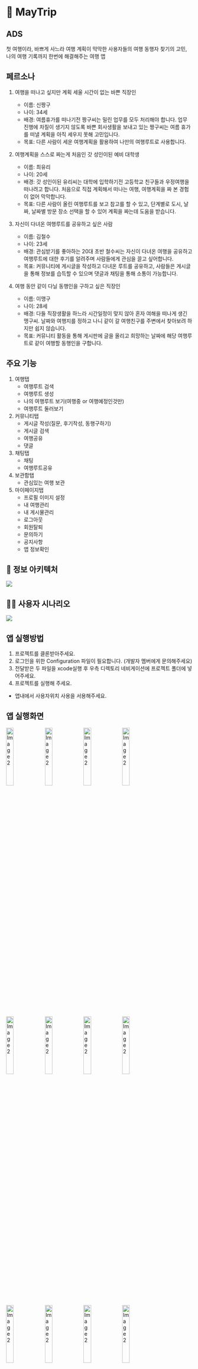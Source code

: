 # 🧳 MayTrip

## ADS

첫 여행이라, 바쁘게 사느라 여행 계획이 막막한 사용자들의 여행 동행자 찾기의 고민, 나의 여행 기록까지 한번에 해결해주는 여행 앱

## 페르소나

1. 여행을 떠나고 싶지만 계획 세울 시간이 없는 바쁜 직장인
   - 이름: 신짱구
   - 나이: 34세
   - 배경: 여름휴가를 떠나기전 짱구씨는 밀린 업무를 모두 처리해야 합니다. 업무 진행에 차질이 생기지 않도록 바쁜 회사생활을 보내고 있는 짱구씨는 여름 휴가를 떠낼 계획을 아직 세우지 못해 고민입니다.
   - 목표: 다른 사람이 세운 여행계획을 활용하여 나만의 여행루트로 사용합니다.
     
2. 여행계획을 스스로 짜는게 처음인 갓 성인이된 예비 대학생
    - 이름: 최유리
    - 나이: 20세
    - 배경: 갓 성인이된 유리씨는 대학에 입학하기전 고등학교 친구들과 우정여행을 떠나려고 합니다. 처음으로 직접 계획해서 떠나는 여행, 여행계획을 짜 본 경험이 없어 막막합니다.
    - 목표: 다른 사람이 올린 여행루트를 보고 참고를 할 수 있고, 단계별로 도시, 날짜, 날짜별 방문 장소 선택을 할 수 있어 계획을 짜는데 도움을 받습니다.
  
3. 자신이 다녀온 여행루트를 공유하고 싶은 사람
    - 이름: 김철수
    - 나이: 23세
    - 배경: 관심받기를 좋아하는 20대 초반 철수씨는 자신이 다녀온 여행을 공유하고 여행루트에 대한 후기를 알려주며 사람들에게 관심을 끌고 싶어합니다.
    - 목표: 커뮤니티에 게시글을 작성하고 다녀온 루트를 공유하고, 사람들은 게시글을 통해 정보를 습득할 수 있으며 댓글과 채팅을 통해 소통이 가능합니다.
      
4. 여행 동안 같이 다닐 동행인을 구하고 싶은 직장인
    - 이름: 이맹구
    - 나이: 28세
    - 배경: 다들 직장생활을 하느라 시간일정이 맞지 않아 혼자 여해을 떠나게 생긴 맹구씨. 날짜와 여행지를 정하고 나니 같이 갈 여행친구를 주변에서 찾아보려 하지만 쉽지 않습니다.
    - 목표: 커뮤니티 활동을 통해 게시판에 글을 올리고 희망하는 날짜에 해당 여행루트로 같이 여행할 동행인을 구합니다.
     
## 주요 기능

1. 여행탭
    - 여행루트 검색
    - 여행루트 생성
    - 나의 여행루트 보기(여행중 or 여행예정인것만)
    - 여행루트 둘러보기
2. 커뮤니티탭
    - 게시글 작성(질문, 후기작성, 동행구하기)
    - 게시글 검색
    - 여행공유
    - 댓글
3. 채팅탭
    - 채팅
    - 여행루트공유
4. 보관함탭
    - 관심있는 여행 보관
5. 마이페이지탭
    - 프로필 이미지 설정
    - 내 여행관리
    - 내 게시물관리
    - 로그아웃
    - 회원탈퇴
    - 문의하기
    - 공지사항
    - 앱 정보확인

## 📖 정보 아키텍처

<img src="https://github.com/user-attachments/assets/d2ba8206-a0fb-4fb3-bd46-9f681311444e">

## 🙋‍♂️ 사용자 시나리오

<img src="https://github.com/user-attachments/assets/eb844f88-b56e-4888-ad20-fe47ad9a71af">

## 앱 실행방법
  
  1. 프로젝트를 클론받아주세요.
  2. 로그인을 위한 Configuration 파일이 필요합니다. (개발자 멤버에게 문의해주세요)
  3. 전달받은 두 파일을 xcode실행 후 우측 디렉토리 네비게이션에 프로젝트 폴더에 넣어주세요.
  5. 프로젝트를 실행해 주세요.
   * 앱내에서 사용자위치 사용을 서용해주세요.

## 앱 실행화면
<img src="https://github.com/user-attachments/assets/5c3a9ab0-de89-4947-a28f-3b703692f359" style="width: 20%;" alt="Image 2">

<img src="https://github.com/user-attachments/assets/c447a957-c683-4d68-ba66-0a662ba601eb" style="width: 20%;" alt="Image 2">

<img src="https://github.com/user-attachments/assets/468a6c9b-348e-4646-80a8-c584643ef4b6" style="width: 20%;" alt="Image 2">

<img src="https://github.com/user-attachments/assets/a6f5145e-b4d8-4efa-a416-b8989e540d28" style="width: 20%;" alt="Image 2">

<img src="https://github.com/user-attachments/assets/4da685b9-755e-4bc0-815d-bde240083200" style="width: 20%;" alt="Image 2">

<img src="https://github.com/user-attachments/assets/c8cf1cc0-46a2-4265-8597-9ea23ca01268" style="width: 20%;" alt="Image 2">

<img src="https://github.com/user-attachments/assets/53164328-b161-486f-8f8c-dcbce3f7be2d" style="width: 20%;" alt="Image 2">

<img src="https://github.com/user-attachments/assets/5588f5df-62bc-4f32-9a20-743200cbc7c9" style="width: 20%;" alt="Image 2">

<img src="https://github.com/user-attachments/assets/4120d43d-23d4-4ff4-becc-548bd6c53983" style="width: 20%;" alt="Image 2">

<img src="https://github.com/user-attachments/assets/aeebf93c-78da-4b7f-8fbd-af7ec2676d89" style="width: 20%;" alt="Image 2">

<img src="https://github.com/user-attachments/assets/457e46f6-24f9-4a14-91cc-971e336e1164" style="width: 20%;" alt="Image 2">

<img src="https://github.com/user-attachments/assets/b3a54786-6bd7-4832-a1e4-4b13c22d01a8" style="width: 20%;" alt="Image 2">

## 🛠️ 개발 환경

   - Xcode 16.1
   - iOS 17.0

## 📚 Framework

   - Swift
   - SwiftUI
   - Supabase
   - MapKit
   - PhotosUI
   - Alamofire
  
## 🧑🏻‍💻 개발자

<table>
    <tr>
        <td align="center" width="130px">
            <p>강승우</p>
        </td>
        <td align="center" width="130px">
            <p>권희철</p>
        </td>
        <td align="center" width="130px">
            <p>이소영</p>
        </td>
        <td align="center" width="130px">
            <p>최승호</p>
        </td>
    </tr>
    <tr height="140px">
        <td align="center" width="130px">
            <a href="https://github.com/kangsw1025"><img height="100px" width="100px" src="https://avatars.githubusercontent.com/u/62426665?v=4"/></a>
            <br />
            <a href="https://github.com/kangsw1025">kangsw1025</a>
        </td>
        <td align="center" width="130px">
            <a href="https://github.com/khc1104"><img height="100px" width="100px" src="https://avatars.githubusercontent.com/u/633112?v=4"/></a>
            <br />
            <a href="https://github.com/khc1104">khc1104</a>
        </td>
        <td align="center" width="130px">
            <a href="https://github.com/Leesooooyoung"><img height="100px" width="100px" src="https://avatars.githubusercontent.com/u/171101080?v=4"/></a>
            <br />
            <a href="https://github.com/Leesooooyoung">Leesooooyoung</a>
        </td>
        <td align="center" width="130px">
            <a href="https://github.com/sts06017"><img height="100px" width="100px" src="https://avatars.githubusercontent.com/u/87319059?v=4"/></a>
            <br />
            <a href="https://github.com/sts06017">sts06017</a>
        </td>
    </tr>
    <tr height="30px">
        <td align="center" width="130px">
            <span>PM, 인증</span>
        </td>
        <td align="center" width="130px">
            <span>백엔드</span>
        </td>
        <td align="center" width="130px">
            <span>프론트엔드</span>
        </td>
        <td align="center" width="130px">
            <span>프론트엔드</span>
        </td>
    </tr>
</table>

# 라이선스
### Apple MIT License
```
Copyright: Copyright (c) 2006 by Apple Computer, Inc., All Rights Reserved.

IMPORTANT: This Apple software is supplied to you by Apple Computer, Inc. ("Apple") in consideration of your agreement to the following terms, and your use, installation, modification or redistribution of this Apple software constitutes acceptance of these terms. If you do not agree with these terms, please do not use, install, modify or redistribute this Apple software.

In consideration of your agreement to abide by the following terms, and subject to these terms, Apple grants you a personal, non-exclusive license, under Apple's copyrights in this original Apple software (the "Apple Software"), to use, reproduce, modify and redistribute the Apple Software, with or without modifications, in source and/or binary forms; provided that if you redistribute the Apple Software in its entirety and without modifications, you must retain this notice and the following text and disclaimers in all such redistributions of the Apple Software. Neither the name, trademarks, service marks or logos of Apple Computer, Inc. may be used to endorse or promote products derived from the Apple Software without specific prior written permission from Apple. Except as expressly stated in this notice, no other rights or licenses, express or implied, are granted by Apple herein, including but not limited to any patent rights that may be infringed by your derivative works or by other works in which the Apple Software may be incorporated.

The Apple Software is provided by Apple on an "AS IS" basis. APPLE MAKES NO WARRANTIES, EXPRESS OR IMPLIED, INCLUDING WITHOUT LIMITATION THE IMPLIED WARRANTIES OF NON-INFRINGEMENT, MERCHANTABILITY AND FITNESS FOR A PARTICULAR PURPOSE, REGARDING THE APPLE SOFTWARE OR ITS USE AND OPERATION ALONE OR IN COMBINATION WITH YOUR PRODUCTS.

IN NO EVENT SHALL APPLE BE LIABLE FOR ANY SPECIAL, INDIRECT, INCIDENTAL OR CONSEQUENTIAL DAMAGES (INCLUDING, BUT NOT LIMITED TO, PROCUREMENT OF SUBSTITUTE GOODS OR SERVICES; LOSS OF USE, DATA, OR PROFITS; OR BUSINESS INTERRUPTION) ARISING IN ANY WAY OUT OF THE USE, REPRODUCTION, MODIFICATION AND/OR DISTRIBUTION OF THE APPLE SOFTWARE, HOWEVER CAUSED AND WHETHER UNDER THEORY OF CONTRACT, TORT (INCLUDING NEGLIGENCE), STRICT LIABILITY OR OTHERWISE, EVEN IF APPLE HAS BEEN ADVISED OF THE POSSIBILITY OF SUCH DAMAGE.
```

### MIT License
```
MIT License

Copyright (c) <year> <copyright holders>

Permission is hereby granted, free of charge, to any person obtaining a copy of this software and associated documentation files (the "Software"), to deal in the Software without restriction, including without limitation the rights to use, copy, modify, merge, publish, distribute, sublicense, and/or sell copies of the Software, and to permit persons to whom the Software is furnished to do so, subject to the following conditions:

The above copyright notice and this permission notice shall be included in all copies or substantial portions of the Software.

THE SOFTWARE IS PROVIDED "AS IS", WITHOUT WARRANTY OF ANY KIND, EXPRESS OR IMPLIED, INCLUDING BUT NOT LIMITED TO THE WARRANTIES OF MERCHANTABILITY, FITNESS FOR A PARTICULAR PURPOSE AND NONINFRINGEMENT. IN NO EVENT SHALL THE AUTHORS OR COPYRIGHT HOLDERS BE LIABLE FOR ANY CLAIM, DAMAGES OR OTHER LIABILITY, WHETHER IN AN ACTION OF CONTRACT, TORT OR OTHERWISE, ARISING FROM, OUT OF OR IN CONNECTION WITH THE SOFTWARE OR THE USE OR OTHER DEALINGS IN THE SOFTWARE.
```

### Apache License
```
Licensed under the Apache License, Version 2.0 (the "License");
you may not use this file except in compliance with the License.
You may obtain a copy of the License at

    http://www.apache.org/licenses/LICENSE-2.0

Unless required by applicable law or agreed to in writing, software
distributed under the License is distributed on an "AS IS" BASIS,
WITHOUT WARRANTIES OR CONDITIONS OF ANY KIND, either express or implied.
See the License for the specific language governing permissions and
limitations under the License.
```
